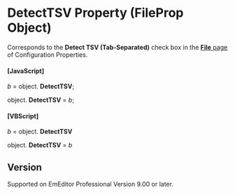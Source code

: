 # DetectTSV Property (FileProp Object)

Corresponds to the **Detect TSV (Tab-Separated)** check box in the
[**File** page](../../dlg/properties/file/index) of Configuration Properties.

#### \[JavaScript\]

_b_ = object. **DetectTSV**;

object. **DetectTSV** = _b_;

#### \[VBScript\]

_b_ = object. **DetectTSV**

object. **DetectTSV** = _b_

## Version

Supported on EmEditor Professional Version 9.00 or later.

